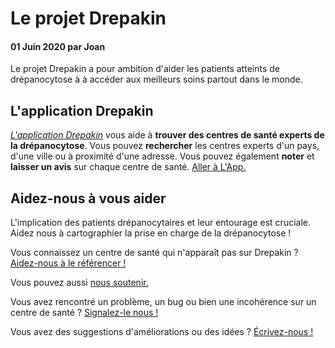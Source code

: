 # Le projet Drepakin

#### 01 Juin 2020 par Joan

Le projet Drepakin a pour ambition d'aider les patients atteints de drépanocytose à à accéder aux meilleurs soins partout dans le monde.

## L'application Drepakin

_[L'application Drepakin](https://drepakin.com/app)_ vous aide à **trouver des centres de santé experts de la drépanocytose**. Vous pouvez **rechercher** les centres experts d'un pays, d'une ville ou à proximité d'une adresse. Vous pouvez également **noter** et **laisser un avis** sur chaque centre de santé. [Aller à L'App.](https://drepakin.com/app)

## Aidez-nous à vous aider

L'implication des patients drépanocytaires et leur entourage est cruciale.
Aidez nous à cartographier la prise en charge de la drépanocytose !

Vous connaissez un centre de santé qui n'apparaît pas sur Drepakin ? [Aidez-nous à le référencer !](https://forms.gle/3uAx23WSaCDVkduE6)

Vous pouvez aussi [nous soutenir.](https://paypal.me/pools/c/8nXuBPoX1L)

Vous avez rencontré un problème, un bug ou bien une incohérence sur un centre de santé ? [Signalez-le nous !](mailto:drepakin@gmail.com)

Vous avez des suggestions d'améliorations ou des idées ? [Écrivez-nous !](mailto:drepakin@gmail.com)
